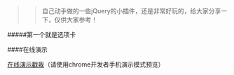 >>自己动手做的一些jQuery的小插件，还是非常好玩的，给大家分享一下，仅供大家参考！

#####第一个就是选项卡

####在线演示

<a href="https://simonzhangiter.github.io/VueDemo_Sell_Eleme" target=_blank>在线演示戳我</a>（请使用chrome开发者手机演示模式预览）